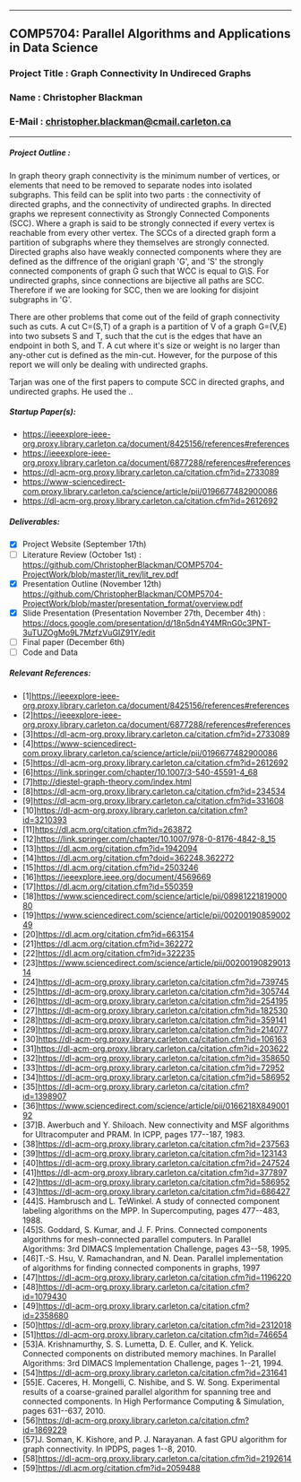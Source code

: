 <hr>

## COMP5704: Parallel Algorithms and Applications in Data Science
### Project Title : Graph Connectivity In Undireced Graphs
### Name : Christopher Blackman
### E-Mail : christopher.blackman@cmail.carleton.ca

<hr>

##### Project Outline : 
In graph theory graph connectivity is the minimum number of vertices, or elements that need to be removed to separate nodes into isolated subgraphs. This feild can be split into two parts : the connectivity of directed graphs, and the connectivity of undirected graphs. In directed graphs we represent connectivity as Strongly Connected Components (SCC). Where a graph is said to be strongly connected if every vertex is reachable from every other vertex. The SCCs of a directed graph form a partition of subgraphs where they themselves are strongly connected. Directed graphs also have weakly connected components where they are defined as the diffrence of the origianl graph 'G', and 'S' the strongly connected components of graph G such that WCC is equal to  G\S. For undirected graphs, since connections are bijective all paths are SCC. Therefore if we are looking for SCC, then we are looking for disjoint subgraphs in 'G'.

There are other problems that come out of the feild of graph connectivity such as cuts.
A cut C=(S,T) of a graph is a partition of V of a graph G=(V,E) into two subsets S and T, such that the cut is the edges that have an endpoint in both S, and T. A cut where it's size or weight is no larger than any-other cut is defined as the min-cut.
However, for the purpose of this report we will only be dealing with undirected graphs.

Tarjan was one of the first papers to compute SCC in directed graphs, and undirected graphs. He used the .. <to be cont.>


 
##### Startup Paper(s):
- https://ieeexplore-ieee-org.proxy.library.carleton.ca/document/8425156/references#references
- https://ieeexplore-ieee-org.proxy.library.carleton.ca/document/6877288/references#references
- https://dl-acm-org.proxy.library.carleton.ca/citation.cfm?id=2733089
- https://www-sciencedirect-com.proxy.library.carleton.ca/science/article/pii/0196677482900086
- https://dl-acm-org.proxy.library.carleton.ca/citation.cfm?id=2612692
##### Deliverables:
  - [x] Project Website (September 17th)
  - [ ] Literature Review (October 1st) : https://github.com/ChristopherBlackman/COMP5704-ProjectWork/blob/master/lit_rev/lit_rev.pdf
  - [x] Presentation Outline (November 12th) https://github.com/ChristopherBlackman/COMP5704-ProjectWork/blob/master/presentation_format/overview.pdf
  - [X] Slide Presentation (Presentation November 27th, December 4th) : https://docs.google.com/presentation/d/18n5dn4Y4MRnG0c3PNT-3uTUZOgMo9L7MzfzVuGIZ91Y/edit
  - [ ] Final paper (December 6th)
  - [ ] Code and Data
##### Relevant References:
- [1]https://ieeexplore-ieee-org.proxy.library.carleton.ca/document/8425156/references#references
- [2]https://ieeexplore-ieee-org.proxy.library.carleton.ca/document/6877288/references#references
- [3]https://dl-acm-org.proxy.library.carleton.ca/citation.cfm?id=2733089
- [4]https://www-sciencedirect-com.proxy.library.carleton.ca/science/article/pii/0196677482900086
- [5]https://dl-acm-org.proxy.library.carleton.ca/citation.cfm?id=2612692
- [6]https://link.springer.com/chapter/10.1007/3-540-45591-4_68
- [7]http://diestel-graph-theory.com/index.html
- [8]https://dl-acm-org.proxy.library.carleton.ca/citation.cfm?id=234534 
- [9]https://dl-acm-org.proxy.library.carleton.ca/citation.cfm?id=331608
- [10]https://dl-acm-org.proxy.library.carleton.ca/citation.cfm?id=3210393
- [11]https://dl.acm.org/citation.cfm?id=263872
- [12]https://link.springer.com/chapter/10.1007/978-0-8176-4842-8_15
- [13]https://dl.acm.org/citation.cfm?id=1942094
- [14]https://dl.acm.org/citation.cfm?doid=362248.362272
- [15]https://dl.acm.org/citation.cfm?id=2503246
- [16]https://ieeexplore.ieee.org/document/4569669
- [17]https://dl.acm.org/citation.cfm?id=550359
- [18]https://www.sciencedirect.com/science/article/pii/0898122181900080
- [19]https://www.sciencedirect.com/science/article/pii/0020019085900249
- [20]https://dl.acm.org/citation.cfm?id=663154
- [21]https://dl.acm.org/citation.cfm?id=362272
- [22]https://dl.acm.org/citation.cfm?id=322235
- [23]https://www.sciencedirect.com/science/article/pii/0020019082901314
- [24]https://dl-acm-org.proxy.library.carleton.ca/citation.cfm?id=739745
- [25]https://dl-acm-org.proxy.library.carleton.ca/citation.cfm?id=305744
- [26]https://dl-acm-org.proxy.library.carleton.ca/citation.cfm?id=254195
- [27]https://dl-acm-org.proxy.library.carleton.ca/citation.cfm?id=182530
- [28]https://dl-acm-org.proxy.library.carleton.ca/citation.cfm?id=359141
- [29]https://dl-acm-org.proxy.library.carleton.ca/citation.cfm?id=214077
- [30]https://dl-acm-org.proxy.library.carleton.ca/citation.cfm?id=106163
- [31]https://dl-acm-org.proxy.library.carleton.ca/citation.cfm?id=203622
- [32]https://dl-acm-org.proxy.library.carleton.ca/citation.cfm?id=358650
- [33]https://dl-acm-org.proxy.library.carleton.ca/citation.cfm?id=72952
- [34]https://dl-acm-org.proxy.library.carleton.ca/citation.cfm?id=586952
- [35]https://dl-acm-org.proxy.library.carleton.ca/citation.cfm?id=1398907
- [36]https://www.sciencedirect.com/science/article/pii/0166218X84900192
- [37]B. Awerbuch and Y. Shiloach. New connectivity and MSF algorithms for Ultracomputer and PRAM. In ICPP, pages 177--187, 1983.
- [38]https://dl-acm-org.proxy.library.carleton.ca/citation.cfm?id=237563
- [39]https://dl-acm-org.proxy.library.carleton.ca/citation.cfm?id=123143
- [40]https://dl-acm-org.proxy.library.carleton.ca/citation.cfm?id=247524
- [41]https://dl-acm-org.proxy.library.carleton.ca/citation.cfm?id=377897
- [42]https://dl-acm-org.proxy.library.carleton.ca/citation.cfm?id=586952
- [43]https://dl-acm-org.proxy.library.carleton.ca/citation.cfm?id=686427
- [44]S. Hambrusch and L. TeWinkel. A study of connected component labeling algorithms on the MPP. In Supercomputing, pages 477--483, 1988.
- [45]S. Goddard, S. Kumar, and J. F. Prins. Connected components algorithms for mesh-connected parallel computers. In Parallel Algorithms: 3rd DIMACS Implementation Challenge, pages 43--58, 1995.
- [46]T.-S. Hsu, V. Ramachandran, and N. Dean. Parallel implementation of algorithms for finding connected components in graphs, 1997
- [47]https://dl-acm-org.proxy.library.carleton.ca/citation.cfm?id=1196220
- [48]https://dl-acm-org.proxy.library.carleton.ca/citation.cfm?id=1079430
- [49]https://dl-acm-org.proxy.library.carleton.ca/citation.cfm?id=2358680
- [50]https://dl-acm-org.proxy.library.carleton.ca/citation.cfm?id=2312018
- [51]https://dl-acm-org.proxy.library.carleton.ca/citation.cfm?id=746654
- [53]A. Krishnamurthy, S. S. Lumetta, D. E. Culler, and K. Yelick. Connected components on distributed memory machines. In Parallel Algorithms: 3rd DIMACS Implementation Challenge, pages 1--21, 1994.
- [54]https://dl-acm-org.proxy.library.carleton.ca/citation.cfm?id=231641
- [55]E. Caceres, H. Mongelli, C. Nishibe, and S. W. Song. Experimental results of a coarse-grained parallel algorithm for spanning tree and connected components. In High Performance Computing & Simulation, pages 631--637, 2010.
- [56]https://dl-acm-org.proxy.library.carleton.ca/citation.cfm?id=1869229
- [57]J. Soman, K. Kishore, and P. J. Narayanan. A fast GPU algorithm for graph connectivity. In IPDPS, pages 1--8, 2010.
- [58]https://dl-acm-org.proxy.library.carleton.ca/citation.cfm?id=2192614
- [59]https://dl.acm.org/citation.cfm?id=2059488
